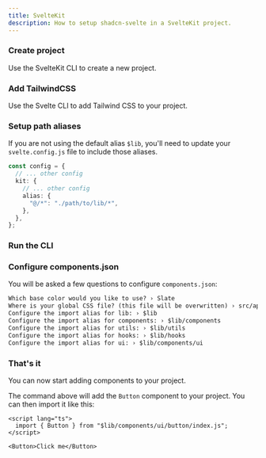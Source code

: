 ```yaml
---
title: SvelteKit
description: How to setup shadcn-svelte in a SvelteKit project.
---
```


<script>
	import * as Alert from "$lib/registry/ui/alert/index.js";
	import Steps from "$lib/components/steps.svelte";
	import PMCreate from "$lib/components/pm-create.svelte";
	import PMExecute from "$lib/components/pm-execute.svelte";
	import PMInstall from "$lib/components/pm-install.svelte";
	import PMAddComp from "$lib/components/pm-add-comp.svelte";
</script>

<Steps>

### Create project

Use the SvelteKit CLI to create a new project.

<PMExecute command="sv create my-app" />

### Add TailwindCSS

Use the Svelte CLI to add Tailwind CSS to your project.

<PMExecute command="sv add tailwindcss" />

### Setup path aliases

If you are not using the default alias `$lib`, you'll need to update your `svelte.config.js` file to include those aliases.

```ts title="svelte.config.js" {6} showLineNumbers
const config = {
  // ... other config
  kit: {
    // ... other config
    alias: {
      "@/*": "./path/to/lib/*",
    },
  },
};
```

### Run the CLI

<PMExecute command="shadcn-svelte@next init" />

### Configure components.json

You will be asked a few questions to configure `components.json`:

```txt showLineNumbers
Which base color would you like to use? › Slate
Where is your global CSS file? (this file will be overwritten) › src/app.css
Configure the import alias for lib: › $lib
Configure the import alias for components: › $lib/components
Configure the import alias for utils: › $lib/utils
Configure the import alias for hooks: › $lib/hooks
Configure the import alias for ui: › $lib/components/ui
```

### That's it

You can now start adding components to your project.

<PMAddComp name="button" />

The command above will add the `Button` component to your project. You can then import it like this:

```svelte {2,5} showLineNumbers
<script lang="ts">
  import { Button } from "$lib/components/ui/button/index.js";
</script>

<Button>Click me</Button>
```

</Steps>
